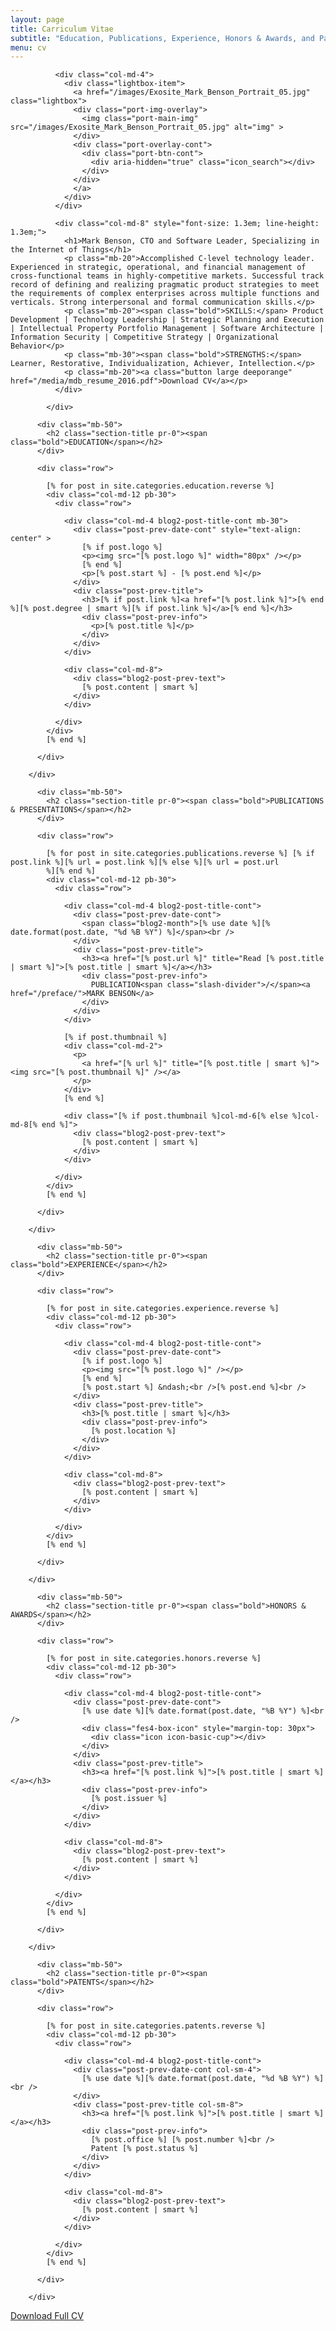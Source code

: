 ```yaml
---
layout: page
title: Carriculum Vitae
subtitle: "Education, Publications, Experience, Honors & Awards, and Patents."
menu: cv
---
```



<!-- SUMMARY -->
<div class="page-section pt-80-b-50-cont grey-light-bg">
<div class="container">
            <div class="row">
                
              <div class="col-md-4">
                <div class="lightbox-item">
                  <a href="/images/Exosite_Mark_Benson_Portrait_05.jpg" class="lightbox">
                  <div class="port-img-overlay">
                    <img class="port-main-img" src="/images/Exosite_Mark_Benson_Portrait_05.jpg" alt="img" >
                  </div>
                  <div class="port-overlay-cont">
                    <div class="port-btn-cont">
                      <div aria-hidden="true" class="icon_search"></div>
                    </div>
                  </div>
                  </a>  
                </div>
              </div>
              
              <div class="col-md-8" style="font-size: 1.3em; line-height: 1.3em;">
                <h1>Mark Benson, CTO and Software Leader, Specializing in the Internet of Things</h1>
                <p class="mb-20">Accomplished C-level technology leader. Experienced in strategic, operational, and financial management of cross-functional teams in highly-competitive markets. Successful track record of defining and realizing pragmatic product strategies to meet the requirements of complex enterprises across multiple functions and verticals. Strong interpersonal and formal communication skills.</p>
                <p class="mb-20"><span class="bold">SKILLS:</span> Product Development | Technology Leadership | Strategic Planning and Execution | Intellectual Property Portfolio Management | Software Architecture | Information Security | Competitive Strategy | Organizational Behavior</p>
                <p class="mb-30"><span class="bold">STRENGTHS:</span> Learner, Restorative, Individualization, Achiever, Intellection.</p>
                <p class="mb-20"><a class="button large deeporange" href="/media/mdb_resume_2016.pdf">Download CV</a></p>
              </div>

            </div>
          
</div>
</div>
<!-- END SUMMARY -->


<!-- EDUCATION -->
<div class="page-section pt-110-b-30-cont" id="education">
        <div class="container">

          <div class="mb-50">
            <h2 class="section-title pr-0"><span class="bold">EDUCATION</span></h2>
          </div>

          <div class="row">

            [% for post in site.categories.education.reverse %]
            <div class="col-md-12 pb-30">
              <div class="row">

                <div class="col-md-4 blog2-post-title-cont mb-30">
                  <div class="post-prev-date-cont" style="text-align: center" >
                    [% if post.logo %]
                    <p><img src="[% post.logo %]" width="80px" /></p>
                    [% end %]
                    <p>[% post.start %] - [% post.end %]</p>
                  </div>
                  <div class="post-prev-title">
                    <h3>[% if post.link %]<a href="[% post.link %]">[% end %][% post.degree | smart %][% if post.link %]</a>[% end %]</h3>
                    <div class="post-prev-info">
                      <p>[% post.title %]</p>
                    </div>
                  </div>
                </div>

                <div class="col-md-8">
                  <div class="blog2-post-prev-text">
                    [% post.content | smart %]
                  </div>
                </div>

              </div>
            </div>
            [% end %]

          </div>

        </div>
</div>
<!-- END EDUCATION -->







<!-- PUBLICATIONS -->
<div class="page-section pt-110-b-30-cont grey-light-bg" id="publications">
        <div class="container">

          <div class="mb-50">
            <h2 class="section-title pr-0"><span class="bold">PUBLICATIONS & PRESENTATIONS</span></h2>
          </div>

          <div class="row">

            [% for post in site.categories.publications.reverse %] [% if post.link %][% url = post.link %][% else %][% url = post.url
            %][% end %]
            <div class="col-md-12 pb-30">
              <div class="row">

                <div class="col-md-4 blog2-post-title-cont">
                  <div class="post-prev-date-cont">
                    <span class="blog2-month">[% use date %][% date.format(post.date, "%d %B %Y") %]</span><br />
                  </div>
                  <div class="post-prev-title">
                    <h3><a href="[% post.url %]" title="Read [% post.title | smart %]">[% post.title | smart %]</a></h3>
                    <div class="post-prev-info">
                      PUBLICATION<span class="slash-divider">/</span><a href="/preface/">MARK BENSON</a>
                    </div>
                  </div>
                </div>

                [% if post.thumbnail %]
                <div class="col-md-2">
                  <p>
                    <a href="[% url %]" title="[% post.title | smart %]"><img src="[% post.thumbnail %]" /></a>
                  </p>
                </div>
                [% end %]

                <div class="[% if post.thumbnail %]col-md-6[% else %]col-md-8[% end %]">
                  <div class="blog2-post-prev-text">
                    [% post.content | smart %]
                  </div>
                </div>

              </div>
            </div>
            [% end %]

          </div>

        </div>
</div>
<!-- END PUBLICATIONS -->


<!-- EXPERIENCE -->
<div class="page-section pt-110-b-30-cont" id="experience">
        <div class="container">

          <div class="mb-50">
            <h2 class="section-title pr-0"><span class="bold">EXPERIENCE</span></h2>
          </div>

          <div class="row">

            [% for post in site.categories.experience.reverse %]
            <div class="col-md-12 pb-30">
              <div class="row">

                <div class="col-md-4 blog2-post-title-cont">
                  <div class="post-prev-date-cont">
                    [% if post.logo %]
                    <p><img src="[% post.logo %]" /></p>
                    [% end %]
                    [% post.start %] &ndash;<br />[% post.end %]<br />
                  </div>
                  <div class="post-prev-title">
                    <h3>[% post.title | smart %]</h3>
                    <div class="post-prev-info">
                      [% post.location %]
                    </div>
                  </div>
                </div>

                <div class="col-md-8">
                  <div class="blog2-post-prev-text">
                    [% post.content | smart %]
                  </div>
                </div>

              </div>
            </div>
            [% end %]

          </div>

        </div>
</div>
<!-- END EXPERIENCE -->


<!-- HONORS & AWARDS -->
<div class="page-section pt-110-b-30-cont grey-light-bg" id="honors">
        <div class="container">

          <div class="mb-50">
            <h2 class="section-title pr-0"><span class="bold">HONORS & AWARDS</span></h2>
          </div>

          <div class="row">

            [% for post in site.categories.honors.reverse %]
            <div class="col-md-12 pb-30">
              <div class="row">

                <div class="col-md-4 blog2-post-title-cont">
                  <div class="post-prev-date-cont">
                    [% use date %][% date.format(post.date, "%B %Y") %]<br />
                    <div class="fes4-box-icon" style="margin-top: 30px">
                      <div class="icon icon-basic-cup"></div>
                    </div>
                  </div>
                  <div class="post-prev-title">
                    <h3><a href="[% post.link %]">[% post.title | smart %]</a></h3>
                    <div class="post-prev-info">
                      [% post.issuer %]
                    </div>
                  </div>
                </div>

                <div class="col-md-8">
                  <div class="blog2-post-prev-text">
                    [% post.content | smart %]
                  </div>
                </div>

              </div>
            </div>
            [% end %]

          </div>

        </div>
</div>
<!-- END HONORS & AWARDS -->



<!-- PATENTS -->
<div class="page-section pt-110-b-30-cont" id="patents">
        <div class="container">

          <div class="mb-50">
            <h2 class="section-title pr-0"><span class="bold">PATENTS</span></h2>
          </div>

          <div class="row">

            [% for post in site.categories.patents.reverse %]
            <div class="col-md-12 pb-30">
              <div class="row">

                <div class="col-md-4 blog2-post-title-cont">
                  <div class="post-prev-date-cont col-sm-4">
                    [% use date %][% date.format(post.date, "%d %B %Y") %]<br />
                  </div>
                  <div class="post-prev-title col-sm-8">
                    <h3><a href="[% post.link %]">[% post.title | smart %]</a></h3>
                    <div class="post-prev-info">
                      [% post.office %] [% post.number %]<br />
                      Patent [% post.status %]
                    </div>
                  </div>
                </div>

                <div class="col-md-8">
                  <div class="blog2-post-prev-text">
                    [% post.content | smart %]
                  </div>
                </div>

              </div>
            </div>
            [% end %]

          </div>

        </div>
</div>
<!-- END PATENTS -->

<!-- CALL TO ACTION  -->
<div class="port-view-more-cont-dark">
    <a class="port-view-more-dark" href="/media/mdb_resume_2016.pdf">Download Full CV</a>
</div>






